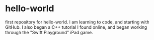 # hello-world
first repository for hello-world.
I am learning to code, and starting with GitHub. I also began a C++ tutorial I found online, and began working through the "Swift Playground" iPad game.
